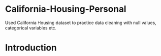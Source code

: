 # California-Housing-Personal
Used California Housing dataset to practice data cleaning with null values, categorical variables etc. 

# Introduction

